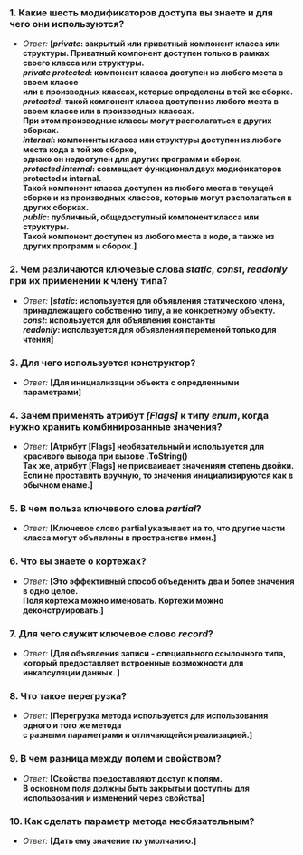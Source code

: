 ### 1. Какие шесть модификаторов доступа вы знаете и для чего они используются?
- *Ответ:* **[*private*: закрытый или приватный компонент класса или структуры. Приватный компонент доступен только в рамках своего класса или структуры.  
*private protected*: компонент класса доступен из любого места в своем классе  
или в производных классах, которые определены в той же сборке.  
*protected*: такой компонент класса доступен из любого места в своем классе или в производных классах.  
При этом производные классы могут располагаться в других сборках.  
*internal*: компоненты класса или структуры доступен из любого места кода в той же сборке,  
однако он недоступен для других программ и сборок.  
*protected internal*: совмещает функционал двух модификаторов protected и internal.  
Такой компонент класса доступен из любого места в текущей сборке и из производных классов, которые могут располагаться в других сборках.  
*public*: публичный, общедоступный компонент класса или структуры.  
Такой компонент доступен из любого места в коде, а также из других программ и сборок.]**
### 2. Чем различаются ключевые слова *static*, *const*, *readonly* при их применении к члену типа?
- *Ответ:* **[*static*: используется для объявления статического члена, принадлежащего собственно типу, а не конкретному объекту.  
*const*: используется для объявления константы  
*readonly*: используется для объявления переменой только для чтения]**
### 3. Для чего используется конструктор?
- *Ответ:* **[Для инициализации объекта с опредленными параметрами]**
### 4. Зачем применять атрибут *[Flags]* к типу *enum*, когда нужно хранить комбинированные значения?
- *Ответ:* **[Атрибут [Flags] необязательный и используется для красивого вывода при вызове .ToString()  
Так же, атрибут [Flags] не присваивает значениям степень двойки.  
Если не проставить вручную, то значения инициализируются как в обычном енаме.]**
### 5. В чем польза ключевого слова *partial*?
- *Ответ:* **[Ключевое слово partial указывает на то, что другие части класса могут объявлены в пространстве имен.]**
### 6. Что вы знаете о кортежах?
- *Ответ:* **[Это эффективный способ объеденить два и более значения в одно целое.  
Поля кортежа можно именовать. Кортежи можно деконструировать.]**
### 7. Для чего служит ключевое слово *record*?
- *Ответ:* **[Для объявления записи - специального ссылочного типа,  
который предоставляет встроенные возможности для инкапсуляции данных. ]**
### 8. Что такое перегрузка?
- *Ответ:* **[Перегрузка метода используется для использования одного и того же метода  
с разными параметрами и отличающейся реализацией.]**
### 9. В чем разница между полем и свойством?
- *Ответ:* **[Свойства предоставляют доступ к полям.  
В основном поля должны быть закрыты и доступны для использования и изменений через свойства]**
### 10.  Как сделать параметр метода необязательным?
- *Ответ:* **[Дать ему значение по умолчанию.]**
